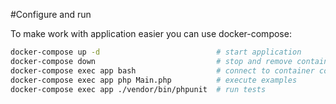 #Configure and run


To make work with application easier you can use docker-compose:
```bash
docker-compose up -d                          # start application
docker-compose down                           # stop and remove containers
docker-compose exec app bash                  # connect to container command line
docker-compose exec app php Main.php          # execute examples
docker-compose exec app ./vendor/bin/phpunit  # run tests
```
